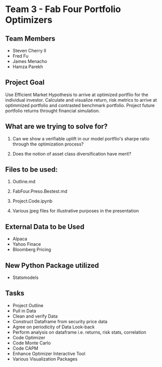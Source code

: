 # Team 3 - Fab Four Portfolio Optimizers
## Team Members
* Steven Cherry II
* Fred Fu
* James Menacho
* Hamza Parekh

## Project Goal

Use Efficient Market Hypothesis to arrive at optimized portflio for the individual investor.  Calculate and visualize return, risk metrics to arrive at optimmized portfolio and contrasted benchmark portfolio.  Project future portfolio returns throught financial simulation.

## What are we trying to solve for?

1. Can we show a verifiable uplift in our model portflio's sharpe ratio through the optimization process?  

2. Does the notion of asset class diversification have merit?


## Files to be used:

1. Outline.md

2. FabFour.Preso.Bestest.md

3. Project.Code.ipynb

4. Various jpeg files for illustrative purposes in the presentation

## External Data to be Used

* Alpaca
* Yahoo Finace
* Bloomberg Pricing

## New Python Package utilized

* Statsmodels

## Tasks

* Project Outline
* Pull in Data
* Clean and verify Data
* Construct Dataframe from security price data
* Agree on periodicity of Data Look-back
* Perform analysis on dataframe i.e. returns, risk stats, correlation
* Code Optimizer
* Code Monte Carlo
* Code CAPM
* Enhance Optimizer Interactive Tool
* Various Visualization Packages
